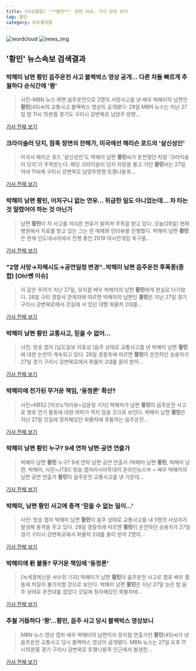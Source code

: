 ```yaml
---
title: (이슈클립) '**황민**' 관련 이슈, 기사 모아 보기
tag: 황민
category: 이슈클리핑
---
```

![wordcloud](https://s3.ap-northeast-2.amazonaws.com/lyrics101-wordcloud/2018-08-28-1535464755.png)
![news_img](https://user-images.githubusercontent.com/42597476/44507050-1206f400-a6e4-11e8-8d98-7ffbfebb353f.png)
## **'**황민**'** 뉴스속보 검색결과
### 박해미 남편 **황민** 음주운전 사고 블랙박스 영상 공개… 다른 차들 빠르게 추월하다 순식간에 '쾅'

>사진-MBN 뉴스 화면 음주운전으로 2명의 사망사고를 낸 배우 박해미의 남편인 **황민**(45)씨의 교통사고 블랙박스 영상이 공개됐다. 28일 MBN 뉴스는 지난 27일 밤 11시 15분쯤 경기도 구리시 강변북로 남양주 방향...

<a href="http://news20.busan.com/controller/newsController.jsp?newsId=20180828000358" target="_blank">기사 전체 보기</a>

### 크라이슬러 닷지, 참혹 장면의 잔해가, 미국에선 해리슨 포드의 '살신성인'

>미국서 해리슨 포드 '살신성인'도 박해미 남편 **황민**씨가 운전했던 차량 '크라이슬러 닷지'가 주목받는다. 해당 크라이슬러 닷지 차량을 몰고 가던 **황민**씨는 27일 저녁 11씨께 구리시 강변북로 남양주방향 토평나들목...

<a href="http://www.kihoilbo.co.kr/?mod=news&act=articleView&idxno=766351" target="_blank">기사 전체 보기</a>

### 박해미 남편 **황민**, 어처구니 없는 연유... 위급한 일도 아니었는데... 차 타는 것 말렸어야 하는 것 아닌가

>남편 **황민**이 차 사고를 저지른 연유가 밝혀져 주목을 받고 있다. 오늘(28일) 현재 병원에서 치료를 받고 있는 그는 한 매체와 인터뷰를 진행했다. 박해미 남편 **황민**은 현재 인도네시아에서 진행 중인 2019 아시안게임 축구를...

<a href="http://www.popsci.co.kr/news/articleView.html?idxno=6319" target="_blank">기사 전체 보기</a>

### "2명 사망→자해시도→공연일정 변경"..박해미 남편 음주운전 후폭풍(종합) [Oh!쎈 이슈]

>이 같은 우려가 지난 27일, 뮤지컬 배우 박해미의 남편 **황민**에게 현실로 다가왔다. 28일 구리 경찰서 관계자에 따르면 박해미의 남편인 **황민**은 지난 27일 경기 구리시 강변북로에서 갓길에 서 있던 대형 화물차 2대를...

<a href="http://www.osen.co.kr/article/G1110977091" target="_blank">기사 전체 보기</a>

### 박해미 남편 **황민** 교통사고, 믿을 수 없어...

>사진: 방송 캡처 [남도일보 이효성 ]음주 상태로 교통사고를 낸 박해미 남편 **황민**에 대한 논란이 계속되고 있다. 28일 경찰측에 따르면 **황민**이 운전하던 승용차가 27일 경기 구리시 강변북로에서 화물차 2대를 들이 받아...

<a href="http://www.namdonews.com/news/articleView.html?idxno=487995" target="_blank">기사 전체 보기</a>

### 박해미에 전가된 무거운 책임, ‘동정론’ 확산?

>사진=KBS2 [이코노믹리뷰=김윤정 기자] 박해미가 남편 **황민**의 음주운전 사고로 향후 연기 활동에 대한 여파가 적지 않을 것으로 보인다. 박해미 남편 **황민**은 지난 27일 갓길에 정차해있던 화물차에 추돌하는 음주운전...

<a href="http://www.econovill.com/news/articleView.html?idxno=344856" target="_blank">기사 전체 보기</a>

### 박해미 남편 **황민** 누구? 9세 연하 남편·공연 연출가

>박해미 남편 **황민** 누구? 9세 연하 남편·공연 연출가 /박해미 남편 **황민**, 박해미 남편, 박해미, 사진=JTBC 방송 캡처아시아투데이 온라인뉴스부 = 배우 박해미의 남편 공연 연출가 **황민**이 음주운전 교통사고를 낸 가운데...

<a href="http://www.asiatoday.co.kr/view.php?key=20180828002126123" target="_blank">기사 전체 보기</a>

### 박해미, 남편 **황민** 사고에 충격 '믿을 수 없는 일이...'

>사진: 방송 캡처 박해미 남편 **황민**이 음주 상태로 교통사고를 내 5명의 사상자가 발생해 충격을 주고 있다. 28일 경찰측에 따르면 **황민**이 운전하던 승용차가 27일 경기 구리시 강변북로에서 화물차 2대를 들이 받아 2명이...

<a href="http://www.gukjenews.com/news/articleView.html?idxno=982075" target="_blank">기사 전체 보기</a>

### 박해미에 튄 불똥? 무거운 책임에 '동정론'

>[녹색경제신문 서수민 기자] 박해미가 남편 **황민**의 음주운전 사고로 향후 배우 활동에 차질이 불가피할 것으로 보인다. 박해미 남편 **황민**은 지난 27일 늦은 밤 음주 상태로 운전대를 잡았다 갓길에 정차해있던 화물차에...

<a href="http://www.greened.kr/news/articleView.html?idxno=73316" target="_blank">기사 전체 보기</a>

### 추월 거듭하다 ‘쾅’…**황민**, 음주 사고 당시 블랙박스 영상보니

>MBN 뉴스 영상 캡처 배우 박해미의 남편이자 뮤지컬 연출가인 **황민**(45)씨가 낸 음주운전 교통사고 당시 블랙박스 영상이 공개됐다. MBN 뉴스는 27일 오후 11시15분쯤 경기 구리시 강변북로 토평나들목 인근에서 발생한...

<a href="http://news.kmib.co.kr/article/view.asp?arcid=0012638355&code=61121111&cp=nv" target="_blank">기사 전체 보기</a>


